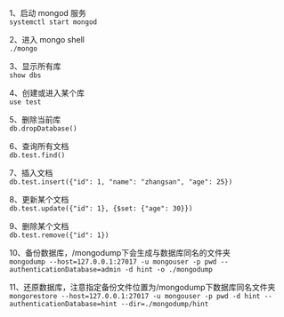 1、启动 mongod 服务   
`systemctl start mongod`   

2、进入 mongo shell   
`./mongo`   

3、显示所有库   
`show dbs`   

4、创建或进入某个库   
`use test`   

5、删除当前库   
`db.dropDatabase()`   

6、查询所有文档   
`db.test.find()`   

7、插入文档   
`db.test.insert({"id": 1, "name": "zhangsan", "age": 25})`   

8、更新某个文档   
`db.test.update({"id": 1}, {$set: {"age": 30}})`   

9、删除某个文档   
`db.test.remove({"id": 1})`   

10、备份数据库，/mongodump下会生成与数据库同名的文件夹   
`mongodump --host=127.0.0.1:27017 -u mongouser -p pwd --authenticationDatabase=admin -d hint -o ./mongodump`   

11、还原数据库，注意指定备份文件位置为/mongodump下数据库同名文件夹   
`mongorestore --host=127.0.0.1:27017 -u mongouser -p pwd -d hint --authenticationDatabase=hint --dir=./mongodump/hint`   
